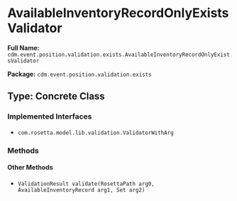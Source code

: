 # AvailableInventoryRecordOnlyExistsValidator

**Full Name:** `cdm.event.position.validation.exists.AvailableInventoryRecordOnlyExistsValidator`

**Package:** `cdm.event.position.validation.exists`

## Type: Concrete Class

### Implemented Interfaces

- `com.rosetta.model.lib.validation.ValidatorWithArg`

### Methods

#### Other Methods

- `ValidationResult validate(RosettaPath arg0, AvailableInventoryRecord arg1, Set arg2)`

